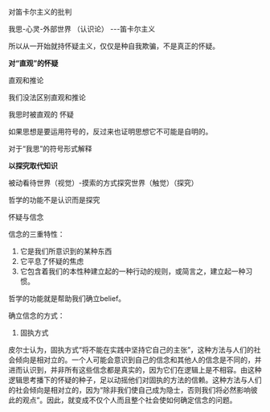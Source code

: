 对笛卡尔主义的批判

我思-心灵-外部世界 （认识论） ---笛卡尔主义

所以从一开始就持怀疑主义，仅仅是种自我欺骗，不是真正的怀疑。

**对“直观”的怀疑**

直观和推论 

我们没法区别直观和推论

我思时被直观的 怀疑

如果思想是要运用符号的，反过来也证明思想它不可能是自明的。

对于“我思”的符号形式解释

**以探究取代知识**

被动看待世界（视觉）-摸索的方式探究世界（触觉）（探究）

哲学的功能不是认识而是探究

怀疑与信念

信念的三重特性：
1. 它是我们所意识到的某种东西
2. 它平息了怀疑的焦虑
3. 它包含着我们的本性种建立起的一种行动的规则，或简言之，建立起一种习惯。

哲学的功能就是帮助我们确立belief。

确立信念的方式：
1. 固执方式

皮尔士认为，固执方式“将不能在实践中坚持它自己的主张”，这种方法与人们的社会倾向是相对立的。一个人可能会意识到自己的信念和其他人的信念是不同的，并进而认识到，并非所有这些信念都是真实的，因为它们在逻辑上是不相容。由这种逻辑思考播下的怀疑的种子，足以动摇他们对固执的方法的信赖。这种方法与人们的社会倾向是相对立的，因为“除非我们使自己成为隐士，否则我们将必然影响彼此的观点”。因此，就变成不仅个人而且整个社会使如何确定信念的问题。
